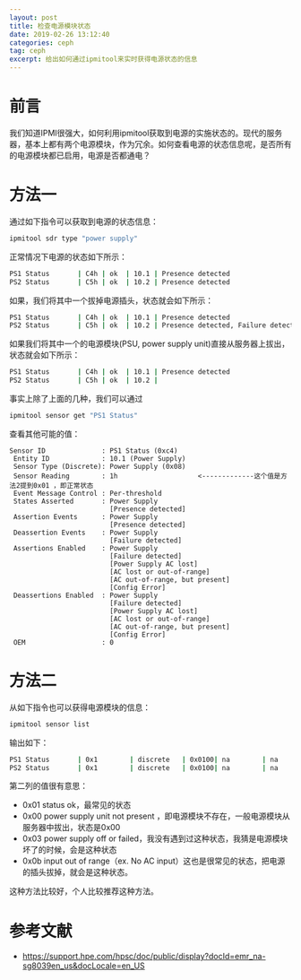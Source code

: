 ```yaml
---
layout: post
title: 检查电源模块状态
date: 2019-02-26 13:12:40
categories: ceph
tag: ceph
excerpt: 给出如何通过ipmitool来实时获得电源状态的信息
---
```


# 前言

我们知道IPMI很强大，如何利用ipmitool获取到电源的实施状态的。现代的服务器，基本上都有两个电源模块，作为冗余。如何查看电源的状态信息呢，是否所有的电源模块都已启用，电源是否都通电？

# 方法一

通过如下指令可以获取到电源的状态信息：

```bash
ipmitool sdr type "power supply"
```

正常情况下电源的状态如下所示：

```bash
PS1 Status       | C4h | ok  | 10.1 | Presence detected
PS2 Status       | C5h | ok  | 10.2 | Presence detected
```

如果，我们将其中一个拔掉电源插头，状态就会如下所示：

```bash
PS1 Status       | C4h | ok  | 10.1 | Presence detected
PS2 Status       | C5h | ok  | 10.2 | Presence detected, Failure detected, Power Supply AC lost
```

如果我们将其中一个的电源模块(PSU, power supply unit)直接从服务器上拔出，状态就会如下所示：

```bash
PS1 Status       | C4h | ok  | 10.1 | Presence detected
PS2 Status       | C5h | ok  | 10.2 | 
```

事实上除了上面的几种，我们可以通过

```bash
ipmitool sensor get "PS1 Status"
```

查看其他可能的值：

```
Sensor ID              : PS1 Status (0xc4)
 Entity ID             : 10.1 (Power Supply)
 Sensor Type (Discrete): Power Supply (0x08)
 Sensor Reading        : 1h                    <-------------这个值是方法2提到0x01 ，即正常状态
 Event Message Control : Per-threshold
 States Asserted       : Power Supply
                         [Presence detected]
 Assertion Events      : Power Supply
                         [Presence detected]
 Deassertion Events    : Power Supply
                         [Failure detected]
 Assertions Enabled    : Power Supply
                         [Failure detected]
                         [Power Supply AC lost]
                         [AC lost or out-of-range]
                         [AC out-of-range, but present]
                         [Config Error]
 Deassertions Enabled  : Power Supply
                         [Failure detected]
                         [Power Supply AC lost]
                         [AC lost or out-of-range]
                         [AC out-of-range, but present]
                         [Config Error]
 OEM                   : 0
```

# 方法二

从如下指令也可以获得电源模块的信息：

```bash
ipmitool sensor list
```

输出如下：

```bash
PS1 Status       | 0x1        | discrete   | 0x0100| na        | na        | na        | na        | na        | na        
PS2 Status       | 0x1        | discrete   | 0x0100| na        | na        | na        | na        | na        | na   
```

第二列的值很有意思：

* 0x01  status ok，最常见的状态
* 0x00  power supply unit not present ，即电源模块不存在，一般电源模块从服务器中拔出，状态是0x00
* 0x03  power supply off or failed，我没有遇到过这种状态，我猜是电源模块坏了的时候，会是这种状态
* 0x0b input out of range（ex. No AC input）这也是很常见的状态，把电源的插头拔掉，就会是这种状态。

这种方法比较好，个人比较推荐这种方法。

# 参考文献

* https://support.hpe.com/hpsc/doc/public/display?docId=emr_na-sg8039en_us&docLocale=en_US

